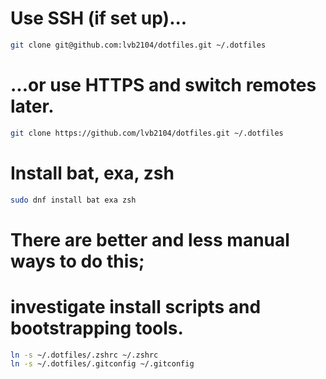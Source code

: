 # Use SSH (if set up)...

```bash
git clone git@github.com:lvb2104/dotfiles.git ~/.dotfiles
```

# ...or use HTTPS and switch remotes later.

```bash
git clone https://github.com/lvb2104/dotfiles.git ~/.dotfiles
```

# Install bat, exa, zsh

```bash
sudo dnf install bat exa zsh
```

# There are better and less manual ways to do this;
# investigate install scripts and bootstrapping tools.

```bash
ln -s ~/.dotfiles/.zshrc ~/.zshrc
ln -s ~/.dotfiles/.gitconfig ~/.gitconfig
```
